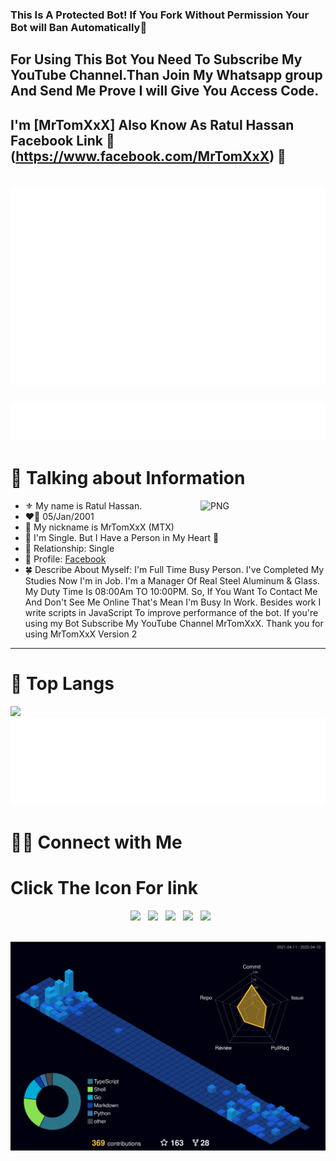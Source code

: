 ### This Is A Protected Bot! If You Fork Without Permission Your Bot will Ban Automatically👋

## For Using This Bot You Need To Subscribe My YouTube Channel.Than Join My Whatsapp group And Send Me Prove I will Give You Access Code.
## I'm [MrTomXxX] Also Know As Ratul Hassan                    Facebook Link 🔗        (https://www.facebook.com/MrTomXxX) 👋
<h1 align="center">
    <img src="3.svg"/>
</h1>
<a href="#" target="_blank">
  <img src="2.svg" width="1200" alt="Click to see the source" />
</a>

# 📰 Talking about Information
<img align="right" width=200px alt="PNG" src="https://i.pinimg.com/originals/a0/10/21/a010215b786ada4176ae237b5b154310.gif" />

-   ⚜️ My name is Ratul Hassan.
-   ❤️‍🔥 05/Jan/2001
-   💬 My nickname is MrTomXxX (MTX)
-   💬 I'm Single. But I Have a Person in My Heart 💜
-   💓 Relationship: Single 
-   🍁 Profile: [Facebook](https://www.facebook.com/MrTomXxX)
-   🍀 Describe About Myself: I'm Full Time Busy Person. I've Completed My Studies Now I'm in Job. I'm a Manager Of Real Steel Aluminum & Glass. My Duty Time Is 08:00Am TO 10:00PM. So, If You Want To Contact Me And Don't See Me Online That's Mean I'm Busy In Work. Besides work I write scripts in JavaScript To improve performance of the bot. If you're using my Bot Subscribe My YouTube Channel MrTomXxX. Thank you for using MrTomXxX Version 2 
<hr>

# 📖 Top Langs
![](https://i.imgur.com/8wYIQXD.jpeg)
![Hello](1.svg)


# 🤝🏻 Connect with Me


# Click The Icon For link
<p align="center">
&nbsp; <a href="https://youtube.com/@MrT0mX" target="_blank" rel="noopener noreferrer"><img src="https://upload.wikimedia.org/wikipedia/commons/thumb/e/e1/Logo_of_YouTube_%282015-2017%29.svg/2560px-Logo_of_YouTube_%282015-2017%29.svg.png" width="100" /></a>
&nbsp; <a href="https://chat.whatsapp.com/Hog9Xpbgz9cK7EpfUKaHnC" target="_blank" rel="noopener noreferrer"><img src="https://cdn-icons-png.flaticon.com/512/3670/3670051.png" width="100" /></a>    
&nbsp; <a href="https://github.com/MrT0mXxX" target="_blank" rel="noopener noreferrer"><img src="https://img.icons8.com/plasticine/100/000000/github.png" width="100" /></a>
&nbsp; <a href="https://www.facebook.com/MrTomXxX" target="_blank" rel="noopener noreferrer"><img src="https://img.icons8.com/plasticine/100/000000/facebook.png"  width="100" /></a>
&nbsp; <a href="mailto: mdratulhassan10@gmail.com" target="_blank" rel="noopener noreferrer"><img src="https://img.icons8.com/plasticine/100/000000/gmail.png"  width="100" /></a>
</p>
<br>
<a href="#" target="_blank">
  <img src="4.svg" width="1200" alt="Click to see the source" />
</a>  
</a>

